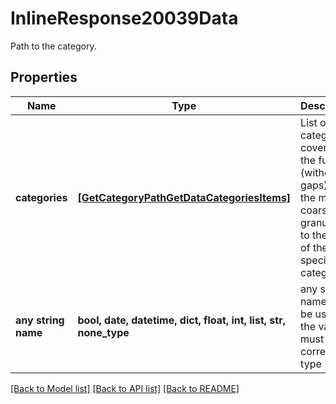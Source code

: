 # InlineResponse20039Data

Path to the category.

## Properties
Name | Type | Description | Notes
------------ | ------------- | ------------- | -------------
**categories** | [**[GetCategoryPathGetDataCategoriesItems]**](GetCategoryPathGetDataCategoriesItems.md) | List of categories covering the full path (without gaps) from the most coarse granularity to the level of the specified category. | [optional] 
**any string name** | **bool, date, datetime, dict, float, int, list, str, none_type** | any string name can be used but the value must be the correct type | [optional]

[[Back to Model list]](../README.md#documentation-for-models) [[Back to API list]](../README.md#documentation-for-api-endpoints) [[Back to README]](../README.md)


